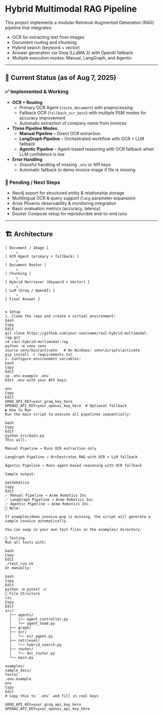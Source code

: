 # Hybrid Multimodal RAG Pipeline

This project implements a modular Retrieval-Augmented Generation (RAG) pipeline that integrates:

- OCR for extracting text from images
- Document routing and chunking
- Hybrid search (keyword + vector)
- Answer generation via Groq (LLaMA 3) with OpenAI fallback
- Multiple execution modes: Manual, LangGraph, and Agentic

---

## 📌 Current Status (as of Aug 7, 2025)

### ✅ Implemented & Working
- **OCR + Routing**
  - Primary OCR Agent (`route_document`) with preprocessing
  - Fallback OCR (`fallback_ocr_best`) with multiple PSM modes for accuracy improvement
  - Automatic extraction of company name from invoices
- **Three Pipeline Modes**
  - **Manual Pipeline** – Direct OCR extraction
  - **LangGraph Pipeline** – Orchestrated workflow with OCR + LLM fallback
  - **Agentic Pipeline** – Agent-based reasoning with OCR fallback when LLM confidence is low
- **Error Handling**
  - Graceful handling of missing `.env` or API keys
  - Automatic fallback to demo invoice image if file is missing

### 🚧 Pending / Next Steps
- Neo4j export for structured entity & relationship storage
- Multilingual OCR & query support (`lang` parameter expansion)
- Arize Phoenix observability & monitoring integration
- Basic evaluation metrics (accuracy, latency)
- Docker Compose setup for reproducible end-to-end runs

---

## 🏗 Architecture

```text
[ Document / Image ]
     ↓
[ OCR Agent (primary + fallback) ]
     ↓
[ Document Router ]
     ↓
[ Chunking ]
     ↓
[ Hybrid Retriever (Keyword + Vector) ]
     ↓
[ LLM (Groq / OpenAI) ]
     ↓
[ Final Answer ]


⚙ Setup
1. Clone the repo and create a virtual environment:
bash
Copy
Edit
git clone https://github.com/your-username/raul-hybrid-multimodal-rag.git
cd raul-hybrid-multimodal-rag
python -m venv venv
source venv/bin/activate   # On Windows: venv\Scripts\activate
pip install -r requirements.txt
2. Configure environment variables:
bash
Copy
Edit
cp .env.example .env
Edit .env with your API keys:

env
Copy
Edit
GROQ_API_KEY=your_groq_key_here
OPENAI_API_KEY=your_openai_key_here  # Optional fallback
▶ How to Run
Run the main script to execute all pipelines sequentially:

bash
Copy
Edit
python src/main.py
This will:

Manual Pipeline → Runs OCR extraction only

LangGraph Pipeline → Orchestrates RAG with OCR + LLM fallback

Agentic Pipeline → Runs agent-based reasoning with OCR fallback

Sample output:

mathematica
Copy
Edit
✅ Manual Pipeline → Acme Robotics Inc
✅ LangGraph Pipeline → Acme Robotics Inc.
✅ Agentic Pipeline → Acme Robotics Inc.
📄 Note:

If examples/demo_invoice.png is missing, the script will generate a sample invoice automatically.

You can swap in your own test files in the examples/ directory.

🧪 Testing
Run all tests with:

bash
Copy
Edit
./test_run.sh
Or manually:

bash
Copy
Edit
python -m pytest -v
📂 File Structure
css
Copy
Edit
src/
  ├── agents/
  │   ├── agent_controller.py
  │   └── agent_team.py
  ├── graph/
  ├── ocr/
  │   └── ocr_agent.py
  ├── retrieval/
  │   └── hybrid_search.py
  ├── router/
  │   └── doc_router.py
  └── main.py

examples/
sample_docs/
tests/
.env.example
env
Copy
Edit
# Copy this to `.env` and fill in real keys

GROQ_API_KEY=your_groq_api_key_here
OPENAI_API_KEY=your_openai_api_key_here
